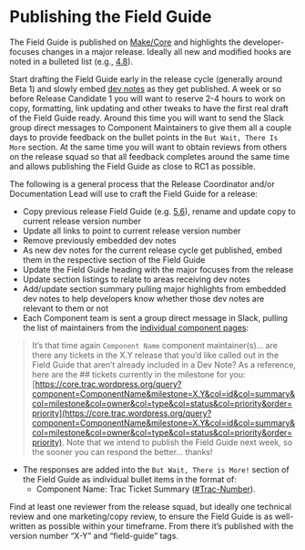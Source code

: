 # Publishing the Field Guide

The Field Guide is published on [Make/Core](https://make.wordpress.org/core/) and highlights the developer-focuses changes in a major release. Ideally all new and modified hooks are noted in a bulleted list (e.g., [4.8](https://make.wordpress.org/core/2017/05/26/wordpress-4-8-field-guide/)).

Start drafting the Field Guide early in the release cycle (generally around Beta 1) and slowly embed [dev notes](https://make.wordpress.org/core/handbook/tutorials/writing-developer-notes/) as they get published. A week or so before Release Candidate 1 you will want to reserve 2-4 hours to work on copy, formatting, link updating and other tweaks to have the first real draft of the Field Guide ready. Around this time you will want to send the Slack group direct messages to Component Maintainers to give them all a couple days to provide feedback on the bullet points in the `But Wait, There Is More` section. At the same time you will want to obtain reviews from others on the release squad so that all feedback completes around the same time and allows publishing the Field Guide as close to RC1 as possible.

The following is a general process that the Release Coordinator and/or Documentation Lead will use to craft the Field Guide for a release:

*   Copy previous release Field Guide (e.g. [5.6](https://make.wordpress.org/core/2020/11/20/wordpress-5-6-field-guide/)), rename and update copy to current release version number
*   Update all links to point to current release version number
*   Remove previously embedded dev notes
*   As new dev notes for the current release cycle get published, embed them in the respective section of the Field Guide
*   Update the Field Guide heading with the major focuses from the release
*   Update section listings to relate to areas receiving dev notes
*   Add/update section summary pulling major highlights from embedded dev notes to help developers know whether those dev notes are relevant to them or not
*   Each Component team is sent a group direct message in Slack, pulling the list of maintainers from the [individual component pages](https://make.wordpress.org/core/components/):

> It’s that time again `Component Name` component maintainer(s)… are there any tickets in the X.Y release that you’d like called out in the Field Guide that aren’t already included in a Dev Note? As a reference, here are the ## tickets currently in the milestone for you: [https://core.trac.wordpress.org/query?component=ComponentName&milestone=X.Y&col=id&col=summary&col=milestone&col=owner&col=type&col=status&col=priority&order=priority](https://core.trac.wordpress.org/query?component=ComponentName&milestone=X.Y&col=id&col=summary&col=milestone&col=owner&col=type&col=status&col=priority&order=priority). Note that we intend to publish the Field Guide next week, so the sooner you can respond the better… thanks!

*   The responses are added into the `But Wait, There is More!` section of the Field Guide as individual bullet items in the format of:
    *   Component Name: Trac Ticket Summary ([#Trac-Number](https://make.wordpress.org/core/tag/trac-number/)).

Find at least one reviewer from the release squad, but ideally one technical review and one marketing/copy review, to ensure the Field Guide is as well-written as possible within your timeframe. From there it’s published with the version number “X-Y” and “field-guide” tags.